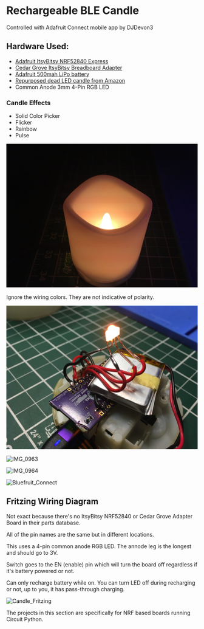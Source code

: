 # Rechargeable BLE Candle
Controlled with Adafruit Connect mobile app by DJDevon3

## Hardware Used:
- [Adafruit ItsyBitsy NRF52840 Express](https://www.adafruit.com/product/4481)
- [Cedar Grove ItsyBitsy Breadboard Adapter](https://github.com/CedarGroveStudios/ItsyBitsyBreadboardAdapter)
- [Adafruit 500mah LiPo battery](https://www.adafruit.com/product/1578)
- [Repurposed dead LED candle from Amazon](https://www.amazon.com/gp/product/B077WT8FKV)
- Common Anode 3mm 4-Pin RGB LED

### Candle Effects
- Solid Color Picker
- Flicker
- Rainbow
- Pulse

![BLE Candle](https://raw.githubusercontent.com/DJDevon3/My_Circuit_Python_Projects/main/Boards/nrf/ItsyBitsy%20NRF52840%20Express/BLE%20Candle/Candle.jpg)

Ignore the wiring colors. They are not indicative of polarity.

![BLE Candle Wiring](https://raw.githubusercontent.com/DJDevon3/My_Circuit_Python_Projects/main/Boards/nrf/ItsyBitsy%20NRF52840%20Express/BLE%20Candle/Candle_Wiring.jpg)

![IMG_0963](https://github.com/DJDevon3/My_Circuit_Python_Projects/assets/49322231/64a7c783-afdc-409b-b8f6-2bb536821ba1)

![IMG_0964](https://github.com/DJDevon3/My_Circuit_Python_Projects/assets/49322231/3f2749fe-e61a-4156-8403-cd54f1c7534c)

![Bluefruit_Connect](https://github.com/DJDevon3/My_Circuit_Python_Projects/assets/49322231/2c49af98-d2c8-4f42-8c47-211fbf07a992)

## Fritzing Wiring Diagram
Not exact because there's no ItsyBitsy NRF52840 or Cedar Grove Adapter Board in their parts database. 

All of the pin names are the same but in different locations.

This uses a 4-pin common anode RGB LED. The annode leg is the longest and should go to 3V.

Switch goes to the EN (enable) pin which will turn the board off regardless if it's battery powered or not. 

Can only recharge battery while on. You can turn LED off during recharging or not, up to you, it has pass-through charging.

![Candle_Fritzing](https://github.com/DJDevon3/My_Circuit_Python_Projects/assets/49322231/b5f15513-a911-4709-99e3-c70a4253f7a0)

The projects in this section are specifically for NRF based boards running Circuit Python.
